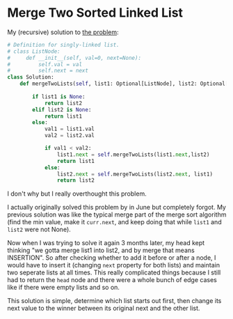 # Merge Two Sorted Linked List

My (recursive) solution to [the problem](https://leetcode.com/problems/merge-two-sorted-lists):
```python
# Definition for singly-linked list.
# class ListNode:
#     def __init__(self, val=0, next=None):
#         self.val = val
#         self.next = next
class Solution:
    def mergeTwoLists(self, list1: Optional[ListNode], list2: Optional[ListNode]) -> Optional[ListNode]:
        
        if list1 is None:
            return list2
        elif list2 is None:
            return list1
        else:
            val1 = list1.val
            val2 = list2.val

            if val1 < val2:
                list1.next = self.mergeTwoLists(list1.next,list2)
                return list1
            else:
                list2.next = self.mergeTwoLists(list2.next, list1)
                return list2
```

I don't why but I really overthought this problem. 

I actually originally solved this problem by in June but completely forgot. My previous solution was like the typical merge part of the merge sort algorithm (find the min value, make it `curr.next`, and keep doing that while `list1` and `list2` were not None). 

Now when I was trying to solve it again 3 months later, my head kept thinking "we gotta merge list1 into list2, and by merge that means INSERTION". So after checking whether to add it before or after a node, I would have to insert it (changing `next` property for both lists) and maintain two seperate lists at all times. This really complicated things because I still had to return the `head` node and there were a whole bunch of edge cases like if there were empty lists and so on.

This solution is simple, determine which list starts out first, then change its next value to the winner between its original next and the other list.